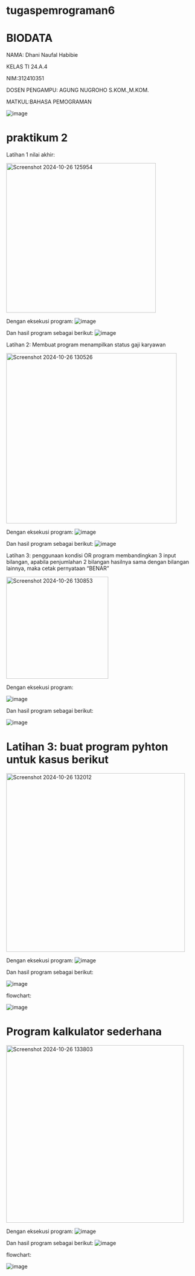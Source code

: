 # tugaspemrograman6

# BIODATA

NAMA: Dhani Naufal Habibie

KELAS TI 24.A.4

NIM:312410351

DOSEN PENGAMPU: AGUNG NUGROHO S.KOM.,M.KOM.

MATKUL:BAHASA PEMOGRAMAN

![image](https://github.com/user-attachments/assets/ffff093c-ffb5-4a7f-aadf-dc63c19bd9d3)

# praktikum 2

Latihan 1 nilai akhir:

<img width="396" alt="Screenshot 2024-10-26 125954" src="https://github.com/user-attachments/assets/c04892d2-17be-43a1-a4cc-b3e00f66d1ad">


Dengan eksekusi program:
![image](https://github.com/user-attachments/assets/34342b81-8a20-47bc-9c94-9089a382d70d)



Dan hasil program sebagai berikut:
![image](https://github.com/user-attachments/assets/c3e82c58-0d2c-4d48-9526-6d906fdeb4d7)




Latihan 2: Membuat program menampilkan status gaji karyawan

<img width="451" alt="Screenshot 2024-10-26 130526" src="https://github.com/user-attachments/assets/007a7da7-01f6-4649-9c60-1d99b9a7b495">

Dengan eksekusi program:
![image](https://github.com/user-attachments/assets/b76e1176-0a74-42d7-b67f-6e33a79d5c82)

Dan hasil program sebagai berikut:
![image](https://github.com/user-attachments/assets/28c5f941-5db2-4242-9131-0e5eb755048f)

Latihan 3: penggunaan kondisi OR
program membandingkan 3 input bilangan, apabila penjumlahan 2 bilangan hasilnya
sama dengan bilangan lainnya, maka cetak pernyataan “BENAR”


<img width="270" alt="Screenshot 2024-10-26 130853" src="https://github.com/user-attachments/assets/b1af2e6f-5172-4843-be0f-3e855b37a453">

Dengan eksekusi program:

![image](https://github.com/user-attachments/assets/163b1ed7-1c4b-4181-a3e2-e976903a4296)

Dan hasil program sebagai berikut:

![image](https://github.com/user-attachments/assets/1c4d9924-1a1e-4985-a779-213ac31c0a81)

# Latihan 3: buat program pyhton untuk kasus berikut

<img width="473" alt="Screenshot 2024-10-26 132012" src="https://github.com/user-attachments/assets/4d27cb8d-3671-4d0f-9f35-d43127ce17ce">

Dengan eksekusi program:
![image](https://github.com/user-attachments/assets/a4e2f22f-20d8-4df2-8c8d-c9c2bb14e51e)

Dan hasil program sebagai berikut:

![image](https://github.com/user-attachments/assets/0cd0532a-a8e3-4dd6-a91e-5516571a8269)

flowchart:

![image](https://github.com/user-attachments/assets/dba94c6b-0a07-4fd9-8aab-e31133d987a9)


# Program kalkulator sederhana

<img width="470" alt="Screenshot 2024-10-26 133803" src="https://github.com/user-attachments/assets/4f2033c7-6995-4726-b8d8-6d979e36d981">

Dengan eksekusi program:
![image](https://github.com/user-attachments/assets/c7b3841d-0834-4972-bd99-dc1d2d46f377)

Dan hasil program sebagai berikut:
![image](https://github.com/user-attachments/assets/3853ab59-dfd3-452a-a32a-5fd0bdf71d3b)

flowchart:

![image](https://github.com/user-attachments/assets/554d6947-2e76-49d8-b836-79b9a09c500b)




































